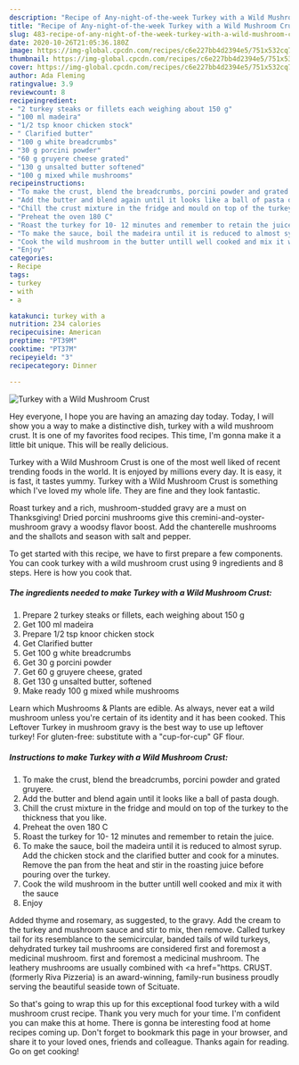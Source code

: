 ```yaml
---
description: "Recipe of Any-night-of-the-week Turkey with a Wild Mushroom Crust"
title: "Recipe of Any-night-of-the-week Turkey with a Wild Mushroom Crust"
slug: 483-recipe-of-any-night-of-the-week-turkey-with-a-wild-mushroom-crust
date: 2020-10-26T21:05:36.180Z
image: https://img-global.cpcdn.com/recipes/c6e227bb4d2394e5/751x532cq70/turkey-with-a-wild-mushroom-crust-recipe-main-photo.jpg
thumbnail: https://img-global.cpcdn.com/recipes/c6e227bb4d2394e5/751x532cq70/turkey-with-a-wild-mushroom-crust-recipe-main-photo.jpg
cover: https://img-global.cpcdn.com/recipes/c6e227bb4d2394e5/751x532cq70/turkey-with-a-wild-mushroom-crust-recipe-main-photo.jpg
author: Ada Fleming
ratingvalue: 3.9
reviewcount: 8
recipeingredient:
- "2 turkey steaks or fillets each weighing about 150 g"
- "100 ml madeira"
- "1/2 tsp knoor chicken stock"
- " Clarified butter"
- "100 g white breadcrumbs"
- "30 g porcini powder"
- "60 g gruyere cheese grated"
- "130 g unsalted butter softened"
- "100 g mixed while mushrooms"
recipeinstructions:
- "To make the crust, blend the breadcrumbs, porcini powder and grated gruyere."
- "Add the butter and blend again until it looks like a ball of pasta dough."
- "Chill the crust mixture in the fridge and mould on top of the turkey to the thickness that you like."
- "Preheat the oven 180 C"
- "Roast the turkey for 10- 12 minutes and remember to retain the juice."
- "To make the sauce, boil the madeira until it is reduced to almost syrup. Add the chicken stock and the clarified butter and cook for a minutes. Remove the pan from the heat and stir in the roasting juice before pouring over the turkey."
- "Cook the wild mushroom in the butter untill well cooked and mix it with the sauce"
- "Enjoy"
categories:
- Recipe
tags:
- turkey
- with
- a

katakunci: turkey with a 
nutrition: 234 calories
recipecuisine: American
preptime: "PT39M"
cooktime: "PT37M"
recipeyield: "3"
recipecategory: Dinner

---
```



![Turkey with a Wild Mushroom Crust](https://img-global.cpcdn.com/recipes/c6e227bb4d2394e5/751x532cq70/turkey-with-a-wild-mushroom-crust-recipe-main-photo.jpg)

Hey everyone, I hope you are having an amazing day today. Today, I will show you a way to make a distinctive dish, turkey with a wild mushroom crust. It is one of my favorites food recipes. This time, I'm gonna make it a little bit unique. This will be really delicious.

Turkey with a Wild Mushroom Crust is one of the most well liked of recent trending foods in the world. It is enjoyed by millions every day. It is easy, it is fast, it tastes yummy. Turkey with a Wild Mushroom Crust is something which I've loved my whole life. They are fine and they look fantastic.

Roast turkey and a rich, mushroom-studded gravy are a must on Thanksgiving! Dried porcini mushrooms give this cremini-and-oyster-mushroom gravy a woodsy flavor boost. Add the chanterelle mushrooms and the shallots and season with salt and pepper.


To get started with this recipe, we have to first prepare a few components. You can cook turkey with a wild mushroom crust using 9 ingredients and 8 steps. Here is how you cook that.

<!--inarticleads1-->

##### The ingredients needed to make Turkey with a Wild Mushroom Crust:

1. Prepare 2 turkey steaks or fillets, each weighing about 150 g
1. Get 100 ml madeira
1. Prepare 1/2 tsp knoor chicken stock
1. Get  Clarified butter
1. Get 100 g white breadcrumbs
1. Get 30 g porcini powder
1. Get 60 g gruyere cheese, grated
1. Get 130 g unsalted butter, softened
1. Make ready 100 g mixed while mushrooms


Learn which Mushrooms &amp; Plants are edible. As always, never eat a wild mushroom unless you&#39;re certain of its identity and it has been cooked. This Leftover Turkey in mushroom gravy is the best way to use up leftover turkey! For gluten-free: substitute with a &#34;cup-for-cup&#34; GF flour. 

<!--inarticleads2-->

##### Instructions to make Turkey with a Wild Mushroom Crust:

1. To make the crust, blend the breadcrumbs, porcini powder and grated gruyere.
1. Add the butter and blend again until it looks like a ball of pasta dough.
1. Chill the crust mixture in the fridge and mould on top of the turkey to the thickness that you like.
1. Preheat the oven 180 C
1. Roast the turkey for 10- 12 minutes and remember to retain the juice.
1. To make the sauce, boil the madeira until it is reduced to almost syrup. Add the chicken stock and the clarified butter and cook for a minutes. Remove the pan from the heat and stir in the roasting juice before pouring over the turkey.
1. Cook the wild mushroom in the butter untill well cooked and mix it with the sauce
1. Enjoy


Added thyme and rosemary, as suggested, to the gravy. Add the cream to the turkey and mushroom sauce and stir to mix, then remove. Called turkey tail for its resemblance to the semicircular, banded tails of wild turkeys, dehydrated turkey tail mushrooms are considered first and foremost a medicinal mushroom. first and foremost a medicinal mushroom. The leathery mushrooms are usually combined with &lt;a href=&#34;https. CRUST. (formerly Riva Pizzeria) is an award-winning, family-run business proudly serving the beautiful seaside town of Scituate. 

So that's going to wrap this up for this exceptional food turkey with a wild mushroom crust recipe. Thank you very much for your time. I'm confident you can make this at home. There is gonna be interesting food at home recipes coming up. Don't forget to bookmark this page in your browser, and share it to your loved ones, friends and colleague. Thanks again for reading. Go on get cooking!
